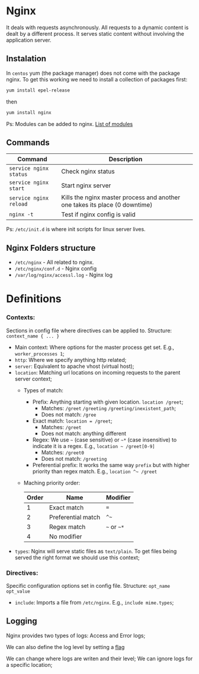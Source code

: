 # Nginx

It deals with requests asynchronously.
All requests to a dynamic content is dealt by a different process.
It serves static content without involving the application server.

## Instalation
In `centos` yum (the package manager) does not come with the package nginx. To get this working we need to install a collection of packages first:
```sh
yum install epel-release
```
then
```sh
yum install nginx
```

Ps: Modules can be added to nginx. [List of modules](https://www.nginx.com/resources/wiki/modules)

## Commands
Command | Description
---|---
`service nginx status` | Check nginx status
`service nginx start` | Start nginx server
`service nginx reload` | Kills the nginx master process and another one takes its place (0 downtime)
`nginx -t` | Test if nginx config is valid

Ps: `/etc/init.d` is where init scripts for linux server lives. 

## Nginx Folders structure
- `/etc/nginx` - All related to nginx.
- `/etc/nginx/conf.d` - Nginx config
- `/var/log/nginx/accessl.log` - Nginx log

# Definitions
### Contexts: 
Sections in config file where directives can be applied to. Structure: `context_name { ... }`
- Main context: Where options for the master process get set. E.g., `worker_processes 1`;
- `http`: Where we specify anything http related;
- `server`: Equivalent to apache vhost (virtual host);
- `location`: Matching url locations on incoming requests to the parent server context;
    - Types of match:
        - Prefix: Anything starting with given location. `location /greet`;
            - Matches: `/greet` `/greeting` `/greeting/inexistent_path`;
            - Does not match: `/gree`
        - Exact match: `location = /greet`;
            - Matches: `/greet`
            - Does not match: anything different
        - Regex: We use `~` (case sensitive) or `~*` (case insensitive) to indicate it is a regex. E.g., `location ~ /greet[0-9]`
            - Matches: `/greet0`
            - Does not match: `/greeting`
        - Preferential prefix: It works the same way `prefix` but with higher priority than regex match. E.g., `location ^~ /greet`
    - Maching priority order:
    
        Order | Name | Modifier
        ---|---|---
        1 | Exact match | `=`
        2 | Preferential match | `^~`
        3 | Regex match | `~` or `~*`
        4 | No modifier | ` `
- `types`: Nginx will serve static files as `text/plain`. To get files being served the right format we should use this context;
### Directives:
Specific configuration options set in config file. Structure: `opt_name opt_value`
- `include`: Imports a file from `/etc/nginx`. E.g., `include mime.types`;

## Logging
Nginx provides two types of logs: Access and Error logs;

We can also define the log level by setting a [flag](https://nginx.org/en/docs/ngx_core_module.html#error_log)

We can change where logs are writen and their level;
We can ignore logs for a specific location;

